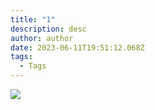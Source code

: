 ```yaml
---
title: "1"
description: desc
author: author
date: 2023-06-11T19:51:12.068Z
tags:
  - Tags
---
```

![](/static/img/pxl_20230529_195230163.~2_exported_1685418522520.gif)